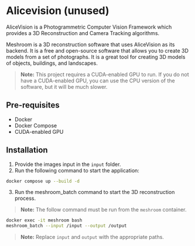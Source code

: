 # Alicevision (unused)

AliceVision is a Photogrammetric Computer Vision Framework which provides a 3D Reconstruction and Camera Tracking algorithms.

Meshroom is a 3D reconstruction software that uses AliceVision as its backend. It is a free and open-source software that allows you to create 3D models from a set of photographs. It is a great tool for creating 3D models of objects, buildings, and landscapes.

> **Note:** This project requires a CUDA-enabled GPU to run. 
> If you do not have a CUDA-enabled GPU, you can use the CPU version of the software, but it will be much slower.

## Pre-requisites

- Docker
- Docker Compose
- CUDA-enabled GPU

## Installation

1. Provide the images input in the `input` folder.
2. Run the following command to start the application:

```bash
docker compose up --build -d
```

3. Run the meshroom_batch command to start the 3D reconstruction process.

> **Note:** The follow command must be run from the `meshroom` container.

```bash
docker exec -it meshroom bash
meshroom_batch --input /input --output /output
```

> **Note:** Replace `input` and `output` with the appropriate paths.
